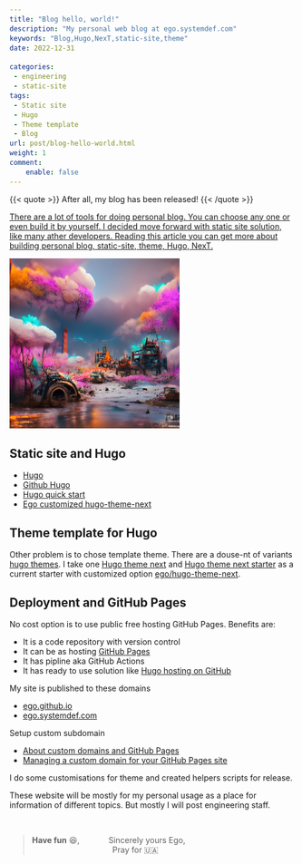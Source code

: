 ```yaml
---
title: "Blog hello, world!"
description: "My personal web blog at ego.systemdef.com"
keywords: "Blog,Hugo,NexT,static-site,theme"
date: 2022-12-31

categories:
 - engineering
 - static-site
tags:
 - Static site
 - Hugo
 - Theme template
 - Blog
url: post/blog-hello-world.html
weight: 1
comment:
    enable: false
---
```


{{< quote >}}
After all, my blog has been released!
{{< /quote >}}

<a href="/post/blog-hello-world.html">There are a lot of tools for doing personal blog. You can choose any one or even build it by yourself. I decided move forward with static site solution, like many ather developers. Reading this article you can get more about building personal blog, static-site, theme, Hugo, NexT.</a>

<img src="/images/post/hello-world.jpg" alt="My personal web blog at ego.systemdef.com" width="300"/>

<!--more-->


## Static site and Hugo

  * [Hugo](https://gohugo.io)
  * [Github Hugo](https://github.com/gohugoio/hugo)
  * [Hugo quick start](https://gohugo.io/getting-started/quick-start/)
  * [Ego customized hugo-theme-next](https://github.com/ego/hugo-theme-next.git)

## Theme template for Hugo
Other problem is to chose template theme.
There are a douse-nt of variants [hugo themes](https://themes.gohugo.io).
I take one [Hugo theme next](https://github.com/hugo-next/hugo-theme-next)
and [Hugo theme next starter](https://github.com/hugo-next/hugo-theme-next-starter) as a current starter
 with customized option [ego/hugo-theme-next](https://github.com/ego/hugo-theme-next).


## Deployment and GitHub Pages
No cost option is to use public free hosting GitHub Pages.
Benefits are:
* It is a code repository with version control
* It can be as hosting [GitHub Pages](https://pages.github.com/)
* It has pipline aka GitHub Actions
* It has ready to use solution like [Hugo hosting on GitHub](https://gohugo.io/hosting-and-deployment/hosting-on-github/)

My site is published to these domains

* [ego.github.io](https://ego.github.io)
* [ego.systemdef.com](https://ego.systemdef.com)

Setup custom subdomain

* [About custom domains and GitHub Pages](https://docs.github.com/en/pages/configuring-a-custom-domain-for-your-github-pages-site/about-custom-domains-and-github-pages)
* [Managing a custom domain for your GitHub Pages site](https://docs.github.com/en/pages/configuring-a-custom-domain-for-your-github-pages-site/managing-a-custom-domain-for-your-github-pages-site#configuring-a-subdomain)

I do some customisations for theme and created helpers scripts for release.

These website will be mostly for my personal usage
as a place for information of different topics.
But mostly I will post engineering staff.

&nbsp;

> __Have fun__ :laughing:,
> &nbsp;&nbsp;&nbsp;&nbsp;&nbsp;
> &nbsp;&nbsp;&nbsp;&nbsp;&nbsp;
> Sincerely yours Ego,
> &nbsp;&nbsp;&nbsp;&nbsp;&nbsp;\
> &nbsp;&nbsp;&nbsp;&nbsp;&nbsp;
> &nbsp;&nbsp;&nbsp;&nbsp;&nbsp;
> &nbsp;&nbsp;&nbsp;&nbsp;&nbsp;
> &nbsp;&nbsp;&nbsp;&nbsp;&nbsp;
> &nbsp;&nbsp;&nbsp;&nbsp;&nbsp;
> &nbsp;&nbsp;&nbsp;&nbsp;&nbsp;
> Pray for :ukraine:

&nbsp;\
&nbsp;
